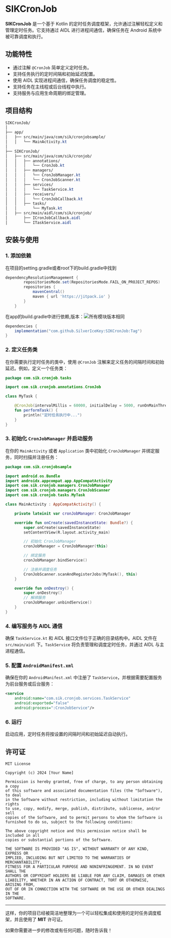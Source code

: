 # SIKCronJob

**SIKCronJob** 是一个基于 Kotlin 的定时任务调度框架，允许通过注解轻松定义和管理定时任务。它支持通过 AIDL 进行进程间通信，确保任务在 Android 系统中被可靠调度和执行。

## 功能特性

- 通过注解 `@CronJob` 简单定义定时任务。
- 支持任务执行的定时间隔和初始延迟配置。
- 使用 AIDL 实现进程间通信，确保任务调度的稳定性。
- 支持任务在主线程或后台线程中执行。
- 支持服务与应用生命周期的绑定管理。

## 项目结构

```css
SIKCronJob/
│
├── app/
│   ├── src/main/java/com/sik/cronjobsample/
│   │   └── MainActivity.kt
│
├── SIKCronJob/
│   ├── src/main/java/com/sik/cronjob/
│   │   ├── annotations/
│   │   │   └── CronJob.kt
│   │   ├── managers/
│   │   │   └── CronJobManager.kt
│   │   │   └── CronJobScanner.kt
│   │   ├── services/
│   │   │   └── TaskService.kt
│   │   ├── receivers/
│   │   │   └── CronJobCallback.kt
│   │   ├── tasks/
│   │       └── MyTask.kt
│   ├── src/main/aidl/com/sik/cronjob/
│       ├── ICronJobCallback.aidl
│       └── ITaskService.aidl
```

## 安装与使用

### 1. 添加依赖

在项目的setting.gradle或者root下的build.gradle中找到

```groovy
dependencyResolutionManagement {
		repositoriesMode.set(RepositoriesMode.FAIL_ON_PROJECT_REPOS)
		repositories {
			mavenCentral()
			maven { url 'https://jitpack.io' }
		}
	}
```

在app的build.gradle中进行依赖,版本：[![](https://jitpack.io/v/SilverIceKey/SIKCronJob.svg)](https://jitpack.io/#SilverIceKey/SIKCronJob)所有模块版本相同

```groovy
dependencies {
	implementation("com.github.SilverIceKey:SIKCronJob:Tag")
}
```

### 

### 2. 定义任务类

在你需要执行定时任务的类中，使用 `@CronJob` 注解来定义任务的间隔时间和初始延迟。例如，定义一个任务类：

```kotlin
package com.sik.cronjob.tasks

import com.sik.cronjob.annotations.CronJob

class MyTask {

    @CronJob(intervalMillis = 60000, initialDelay = 5000, runOnMainThread = true)
    fun performTask() {
        println("定时任务执行中...")
    }
}
```

### 3. 初始化 `CronJobManager` 并启动服务

在你的 `MainActivity` 或者 `Application` 类中初始化 `CronJobManager` 并绑定服务，同时扫描并注册任务：

```kotlin
package com.sik.cronjobsample

import android.os.Bundle
import androidx.appcompat.app.AppCompatActivity
import com.sik.cronjob.managers.CronJobManager
import com.sik.cronjob.managers.CronJobScanner
import com.sik.cronjob.tasks.MyTask

class MainActivity : AppCompatActivity() {

    private lateinit var cronJobManager: CronJobManager

    override fun onCreate(savedInstanceState: Bundle?) {
        super.onCreate(savedInstanceState)
        setContentView(R.layout.activity_main)

        // 初始化 CronJobManager
        cronJobManager = CronJobManager(this)

        // 绑定服务
        cronJobManager.bindService()

        // 注册并调度任务
        CronJobScanner.scanAndRegisterJobs(MyTask(), this)
    }

    override fun onDestroy() {
        super.onDestroy()
        // 解绑服务
        cronJobManager.unbindService()
    }
}
```

### 4. 编写服务与 AIDL 通信

确保 `TaskService.kt` 和 AIDL 接口文件位于正确的目录结构中。AIDL 文件在 `src/main/aidl` 下。`TaskService` 将负责管理和调度定时任务，并通过 AIDL 与主进程通信。

### 5. 配置 `AndroidManifest.xml`

确保在你的 `AndroidManifest.xml` 中注册了 `TaskService`，并根据需要配置服务为前台服务或后台服务：

```xml
<service
    android:name="com.sik.cronjob.services.TaskService"
    android:exported="false"
    android:process=":CronJobService"/>
```

### 6. 运行

启动应用，定时任务将按设置的间隔时间和初始延迟自动执行。

## 许可证

```
MIT License

Copyright (c) 2024 [Your Name]

Permission is hereby granted, free of charge, to any person obtaining a copy
of this software and associated documentation files (the "Software"), to deal
in the Software without restriction, including without limitation the rights
to use, copy, modify, merge, publish, distribute, sublicense, and/or sell
copies of the Software, and to permit persons to whom the Software is
furnished to do so, subject to the following conditions:

The above copyright notice and this permission notice shall be included in all
copies or substantial portions of the Software.

THE SOFTWARE IS PROVIDED "AS IS", WITHOUT WARRANTY OF ANY KIND, EXPRESS OR
IMPLIED, INCLUDING BUT NOT LIMITED TO THE WARRANTIES OF MERCHANTABILITY,
FITNESS FOR A PARTICULAR PURPOSE AND NONINFRINGEMENT. IN NO EVENT SHALL THE
AUTHORS OR COPYRIGHT HOLDERS BE LIABLE FOR ANY CLAIM, DAMAGES OR OTHER
LIABILITY, WHETHER IN AN ACTION OF CONTRACT, TORT OR OTHERWISE, ARISING FROM,
OUT OF OR IN CONNECTION WITH THE SOFTWARE OR THE USE OR OTHER DEALINGS IN THE
SOFTWARE.
```

------

这样，你的项目已经被简洁地整理为一个可以轻松集成和使用的定时任务调度框架，并且使用了 **MIT** 许可证。

如果你需要进一步的修改或有任何问题，随时告诉我！